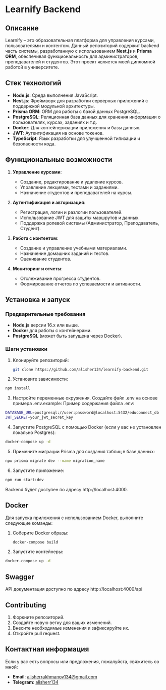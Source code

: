 # Learnify Backend

## Описание

Learnify – это образовательная платформа для управления курсами, пользователями и контентом. Данный репозиторий содержит backend часть системы, разработанную с использованием **Nest.js** и **Prisma ORM**, обеспечивая функциональность для администраторов, преподавателей и студентов. Этот проект является моей дипломной работой в университете.

## Стек технологий

- **Node.js**: Среда выполнения JavaScript.
- **Nest.js**: Фреймворк для разработки серверных приложений с поддержкой модульной архитектуры.
- **Prisma ORM**: ORM для работы с базой данных PostgreSQL.
- **PostgreSQL**: Реляционная база данных для хранения информации о пользователях, курсах, заданиях и т.д.
- **Docker**: Для контейнеризации приложения и базы данных.
- **JWT**: Аутентификация на основе токенов.
- **TypeScript**: Язык разработки для улучшенной типизации и безопасности кода.

## Функциональные возможности

1. **Управление курсами**:

   - Создание, редактирование и удаление курсов.
   - Управление лекциями, тестами и заданиями.
   - Назначение студентов и преподавателей на курсы.

2. **Аутентификация и авторизация**:

   - Регистрация, логин и разлогин пользователей.
   - Использование JWT для защиты маршрутов и данных.
   - Поддержка ролевой системы (Администратор, Преподаватель, Студент).

3. **Работа с контентом**:

   - Создание и управление учебными материалами.
   - Назначение домашних заданий и тестов.
   - Оценивание студентов.

4. **Мониторинг и отчеты**:

   - Отслеживание прогресса студентов.
   - Формирование отчетов по успеваемости и активности.

## Установка и запуск

### Предварительные требования

- **Node.js** версии 16.x или выше.
- **Docker** для работы с контейнерами.
- **PostgreSQL** (может быть запущена через Docker).

### Шаги установки

1. Клонируйте репозиторий:

   ```bash
   git clone https://github.com/alisher134/learnify-backend.git
   ```

2. Установите зависимости:

  ```bash
  npm install
  ```

3. Настройте переменные окружения. Создайте файл .env на основе примера .env.example:
Пример содержания файла .env:

  ```bash
  DATABASE_URL=postgresql://user:password@localhost:5432/educonnect_db
  JWT_SECRET=your_jwt_secret_key
  ```

4. Запустите PostgreSQL с помощью Docker (если у вас не установлен локально Postgres):

  ```bash
  docker-compose up -d
  ```

5. Примените миграции Prisma для создания таблиц в базе данных:

  ```bash
  npx prisma migrate dev --name migration_name
  ```

6. Запустите приложение:

  ```bash
  npm run start:dev
  ```

Backend будет доступен по адресу http://localhost:4000.

## Docker

Для запуска приложения с использованием Docker, выполните следующие команды:
1. Соберите Docker образы:
    ```bash
    docker-compose build
    ```
  
2. Запустите контейнеры:
  ```bash
  docker-compose up -d
  ```

## Swagger

API документация доступно по адресу http://localhost:4000/api

## Contributing

1. Форкните репозиторий.
2. Создайте новую ветку для ваших изменений.
3. Внесите необходимые изменения и зафиксируйте их.
4. Откройте pull request.

## Контактная информация
Если у вас есть вопросы или предложения, пожалуйста, свяжитесь со мной:

- **Email**: alisherrakhmanov134@gmail.com
- **Telegram**: [alisherr134](https://t.me/alisherr134)